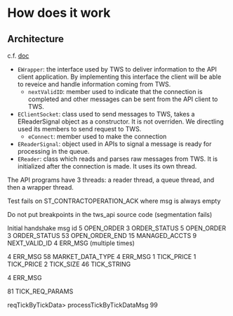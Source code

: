 # How does it work

## Architecture

c.f. [doc](https://ibkrcampus.com/ibkr-api-page/twsapi-doc/#architecture)

- `EWrapper`: the interface used by TWS to deliver information to the API client application. By implementing this interface the client will be able to reveice and handle information coming from TWS.
    - `nextValidID`: member used to indicate that the connection is completed and other messages can be sent from the API client to TWS.
- `EClientSocket`: class used to send messages to TWS, takes a EReaderSignal object as a constructor. It is not overriden. We directling used its members to send request to TWS.
    - `eConnect`: member used to make the connection
- `EReaderSignal`: object used in APIs to signal a message is ready for processing in the queue.
- `EReader`:  class which reads and parses raw messages from TWS. It is initialized after the connection is made. It uses its own thread.

The API programs have 3 threads: a reader thread, a queue thread, and then a wrapper thread.

Test fails on ST_CONTRACTOPERATION_ACK where msg is always empty

Do not put breakpoints in the tws_api source code (segmentation fails)

Initial handshake msg id
5 OPEN_ORDER 
3 ORDER_STATUS
5 OPEN_ORDER 
3 ORDER_STATUS
53 OPEN_ORDER_END
15 MANAGED_ACCTS
9 NEXT_VALID_ID
4 ERR_MSG (multiple times)

4 ERR_MSG
58 MARKET_DATA_TYPE
4 ERR_MSG
1 TICK_PRICE
1 TICK_PRICE
2 TICK_SIZE
46 TICK_STRING

4 ERR_MSG

81 TICK_REQ_PARAMS

reqTickByTickData>  processTickByTickDataMsg 99